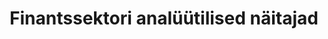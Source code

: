 ---
title: Finantssektori analüütilised näitajad
title_en: Analytical indicators of financial sector
notes: >-
  Valik Eesti krediidiasutuste ja liisinguettevõtete näitajaid. Kuna nimetatud
  ettevõtted moodustavad kaks kolmandikku Eesti finantssektorist, siis keskendub
  see rubriik eelkõige nendele ettevõtetele.
notes_en: >-
  Selection of the indicators characterising the Estonian financial sector. The
  focus is placed on credit institutions and leasing companies, as these make up
  a bulk - approximately two-thirds - of the Estonian financial sector.
category: 
  - Majandus ja rahandus
category_en: 
  - Economy and Finance
resources:
  - name: Finantssektori analüütilised näitajad
    url: 'https://statistika.eestipank.ee/#/et/p/FINANTSSEKTOR/889'
    format: html
    interactive: 'TRUE'
license: 'https://creativecommons.org/licenses/by-sa/3.0/ee/legalcode'
update_freq: 'http://purl.org/linked-data/sdmx/2009/code#freq-M'
organization: Eesti Pank
maintainer_name: ''
maintainer_email: ''
maintainer_phone: ''
date_issued: '2020/06/10'
date_modified: '2020/06/10'
---